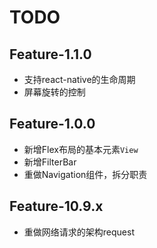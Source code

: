 # TODO

## Feature-1.1.0
* 支持react-native的生命周期
* 屏幕旋转的控制

## Feature-1.0.0
* 新增Flex布局的基本元素`View`
* 新增FilterBar
* 重做Navigation组件，拆分职责

## Feature-10.9.x
* 重做网络请求的架构request
